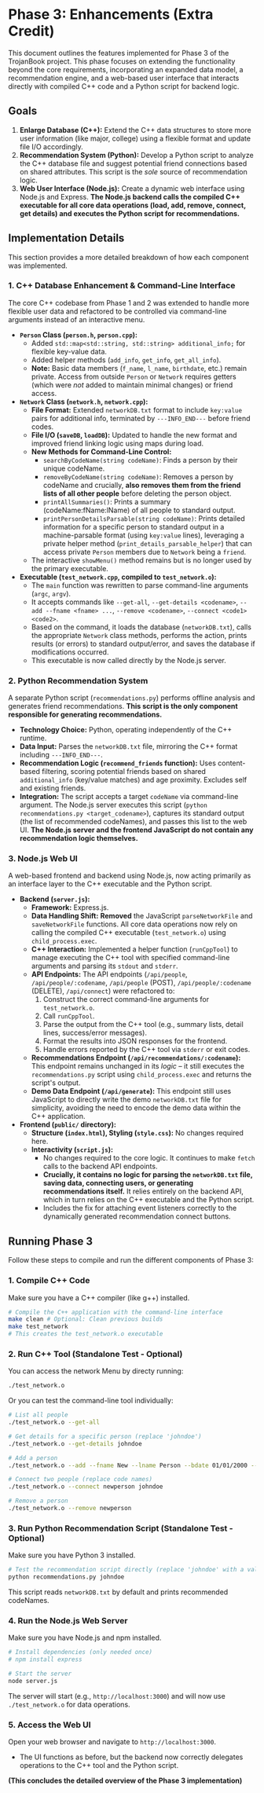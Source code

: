 # Phase 3: Enhancements (Extra Credit)

This document outlines the features implemented for Phase 3 of the TrojanBook project. This phase focuses on extending the functionality beyond the core requirements, incorporating an expanded data model, a recommendation engine, and a web-based user interface that interacts directly with compiled C++ code and a Python script for backend logic.

## Goals
1.  **Enlarge Database (C++):** Extend the C++ data structures to store more user information (like major, college) using a flexible format and update file I/O accordingly.
2.  **Recommendation System (Python):** Develop a Python script to analyze the C++ database file and suggest potential friend connections based on shared attributes. This script is the *sole* source of recommendation logic.
3.  **Web User Interface (Node.js):** Create a dynamic web interface using Node.js and Express. **The Node.js backend calls the compiled C++ executable for all core data operations (load, add, remove, connect, get details) and executes the Python script for recommendations.**

## Implementation Details

This section provides a more detailed breakdown of how each component was implemented.

### 1. C++ Database Enhancement & Command-Line Interface

The core C++ codebase from Phase 1 and 2 was extended to handle more flexible user data and refactored to be controlled via command-line arguments instead of an interactive menu.

-   **`Person` Class (`person.h`, `person.cpp`):**
    -   Added `std::map<std::string, std::string> additional_info;` for flexible key-value data.
    -   Added helper methods (`add_info`, `get_info`, `get_all_info`).
    -   **Note:** Basic data members (`f_name`, `l_name`, `birthdate`, etc.) remain private. Access from outside `Person` or `Network` requires getters (which were *not* added to maintain minimal changes) or friend access.
-   **`Network` Class (`network.h`, `network.cpp`):**
    -   **File Format:** Extended `networkDB.txt` format to include `key:value` pairs for additional info, terminated by `---INFO_END---` before friend codes.
    -   **File I/O (`saveDB`, `loadDB`):** Updated to handle the new format and improved friend linking logic using maps during load.
    -   **New Methods for Command-Line Control:**
        -   `searchByCodeName(string codeName)`: Finds a person by their unique codeName.
        -   `removeByCodeName(string codeName)`: Removes a person by codeName and crucially, **also removes them from the friend lists of all other people** before deleting the person object.
        -   `printAllSummaries()`: Prints a summary (codeName:fName:lName) of all people to standard output.
        -   `printPersonDetailsParsable(string codeName)`: Prints detailed information for a specific person to standard output in a machine-parsable format (using `key:value` lines), leveraging a private helper method (`print_details_parsable_helper`) that can access private `Person` members due to `Network` being a `friend`.
    -   The interactive `showMenu()` method remains but is no longer used by the primary executable.
-   **Executable (`test_network.cpp`, compiled to `test_network.o`):**
    -   The `main` function was rewritten to parse command-line arguments (`argc`, `argv`).
    -   It accepts commands like `--get-all`, `--get-details <codename>`, `--add --fname <fname> ...`, `--remove <codename>`, `--connect <code1> <code2>`.
    -   Based on the command, it loads the database (`networkDB.txt`), calls the appropriate `Network` class methods, performs the action, prints results (or errors) to standard output/error, and saves the database if modifications occurred.
    -   This executable is now called directly by the Node.js server.

### 2. Python Recommendation System

A separate Python script (`recommendations.py`) performs offline analysis and generates friend recommendations. **This script is the only component responsible for generating recommendations.**

-   **Technology Choice:** Python, operating independently of the C++ runtime.
-   **Data Input:** Parses the `networkDB.txt` file, mirroring the C++ format including `---INFO_END---`.
-   **Recommendation Logic (`recommend_friends` function):** Uses content-based filtering, scoring potential friends based on shared `additional_info` (key/value matches) and age proximity. Excludes self and existing friends.
-   **Integration:** The script accepts a target `codeName` via command-line argument. The Node.js server executes this script (`python recommendations.py <target_codename>`), captures its standard output (the list of recommended codeNames), and passes this list to the web UI. **The Node.js server and the frontend JavaScript do not contain any recommendation logic themselves.**

### 3. Node.js Web UI

A web-based frontend and backend using Node.js, now acting primarily as an interface layer to the C++ executable and the Python script.

-   **Backend (`server.js`):**
    -   **Framework:** Express.js.
    -   **Data Handling Shift:** **Removed** the JavaScript `parseNetworkFile` and `saveNetworkFile` functions. All core data operations now rely on calling the compiled C++ executable (`test_network.o`) using `child_process.exec`.
    -   **C++ Interaction:** Implemented a helper function (`runCppTool`) to manage executing the C++ tool with specified command-line arguments and parsing its `stdout` and `stderr`.
    -   **API Endpoints:** The API endpoints (`/api/people`, `/api/people/:codename`, `/api/people` (POST), `/api/people/:codename` (DELETE), `/api/connect`) were refactored to:
        1.  Construct the correct command-line arguments for `test_network.o`.
        2.  Call `runCppTool`.
        3.  Parse the output from the C++ tool (e.g., summary lists, detail lines, success/error messages).
        4.  Format the results into JSON responses for the frontend.
        5.  Handle errors reported by the C++ tool via `stderr` or exit codes.
    -   **Recommendations Endpoint (`/api/recommendations/:codename`):** This endpoint remains unchanged in its *logic* – it still executes the `recommendations.py` script using `child_process.exec` and returns the script's output.
    -   **Demo Data Endpoint (`/api/generate`):** This endpoint still uses JavaScript to directly write the demo `networkDB.txt` file for simplicity, avoiding the need to encode the demo data within the C++ application.
-   **Frontend (`public/` directory):**
    -   **Structure (`index.html`), Styling (`style.css`):** No changes required here.
    -   **Interactivity (`script.js`):**
        -   No changes required to the core logic. It continues to make `fetch` calls to the backend API endpoints.
        -   **Crucially, it contains no logic for parsing the `networkDB.txt` file, saving data, connecting users, or generating recommendations itself.** It relies entirely on the backend API, which in turn relies on the C++ executable and the Python script.
        -   Includes the fix for attaching event listeners correctly to the dynamically generated recommendation connect buttons.

## Running Phase 3

Follow these steps to compile and run the different components of Phase 3:

### 1. Compile C++ Code

Make sure you have a C++ compiler (like g++) installed.

```bash
# Compile the C++ application with the command-line interface
make clean # Optional: Clean previous builds
make test_network 
# This creates the test_network.o executable
```

### 2. Run C++ Tool (Standalone Test - Optional)

You can access the network Menu by directy running:

```bash
./test_network.o
```

Or you can test the command-line tool individually:

```bash
# List all people
./test_network.o --get-all

# Get details for a specific person (replace 'johndoe')
./test_network.o --get-details johndoe

# Add a person
./test_network.o --add --fname New --lname Person --bdate 01/01/2000 --email new@person.com --info Major:UNDC

# Connect two people (replace code names)
./test_network.o --connect newperson johndoe

# Remove a person
./test_network.o --remove newperson
```

### 3. Run Python Recommendation Script (Standalone Test - Optional)

Make sure you have Python 3 installed.

```bash
# Test the recommendation script directly (replace 'johndoe' with a valid codeName)
python recommendations.py johndoe 
```

This script reads `networkDB.txt` by default and prints recommended codeNames.

### 4. Run the Node.js Web Server

Make sure you have Node.js and npm installed.

```bash
# Install dependencies (only needed once)
# npm install express

# Start the server
node server.js
```

The server will start (e.g., `http://localhost:3000`) and will now use `./test_network.o` for data operations.

### 5. Access the Web UI

Open your web browser and navigate to `http://localhost:3000`.

- The UI functions as before, but the backend now correctly delegates operations to the C++ tool and the Python script.

**(This concludes the detailed overview of the Phase 3 implementation)** 